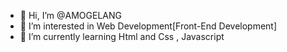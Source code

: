 - 👋 Hi, I’m @AMOGELANG
- 👀 I’m interested in Web Development[Front-End Development]
- 🌱 I’m currently learning Html and Css , Javascript
  

<!---
AmogelangTebogoMompati1337/AmogelangTebogoMompati1337 is a ✨ special ✨ repository because its `README.md` (this file) appears on your GitHub profile.
You can click the Preview link to take a look at your changes.
--->
